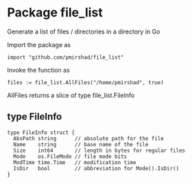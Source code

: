 Package file_list
=================

Generate a list of files / directories in a directory in Go

Import the package as

    import "github.com/pmirshad/file_list"

Invoke the function as

    files := file_list.AllFiles("/home/pmirshad", true)

AllFiles returns a slice of type file_list.FileInfo

type FileInfo
-------------

    type FileInfo struct {
      AbsPath string      // absolute path for the file
      Name    string      // base name of the file
      Size    int64       // length in bytes for regular files
      Mode    os.FileMode // file mode bits
      ModTime time.Time   // modification time
      IsDir   bool        // abbreviation for Mode().IsDir()
    }
